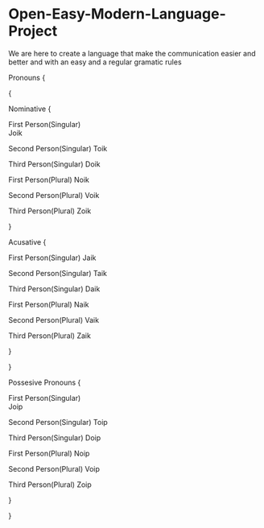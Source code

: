 # Open-Easy-Modern-Language-Project
We are here to create a language that make the communication easier and better and with an easy and a regular gramatic rules

Pronouns
{


{


Nominative {


First Person(Singular)        
Joik

Second Person(Singular)
Toik

Third Person(Singular)
Doik

First Person(Plural)
Noik

Second Person(Plural)
Voik

Third Person(Plural)
Zoik


}


Acusative {


First Person(Singular)
Jaik

Second Person(Singular)
Taik

Third Person(Singular)
Daik

First Person(Plural)
Naik

Second Person(Plural)
Vaik

Third Person(Plural)
Zaik


}

}


Possesive Pronouns {

First Person(Singular)        
Joip

Second Person(Singular)
Toip

Third Person(Singular)
Doip

First Person(Plural)
Noip

Second Person(Plural)
Voip

Third Person(Plural)
Zoip


}



}
